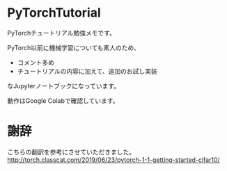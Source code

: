 # PyTorchTutorial

PyTorchチュートリアル勉強メモです。

PyTorch以前に機械学習についても素人のため、

 * コメント多め
 * チュートリアルの内容に加えて、追加のお試し実装
 
なJupyterノートブックになっています。

動作はGoogle Colabで確認しています。

# 謝辞

こちらの翻訳を参考にさせていただきました。
http://torch.classcat.com/2019/06/23/pytorch-1-1-getting-started-cifar10/
